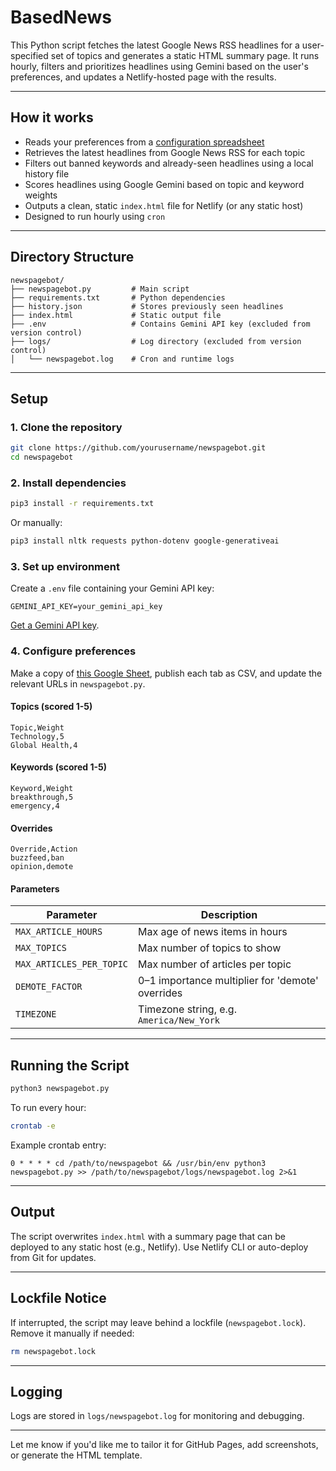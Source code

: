 # BasedNews

This Python script fetches the latest Google News RSS headlines for a user-specified set of topics and generates a static HTML summary page. It runs hourly, filters and prioritizes headlines using Gemini based on the user's preferences, and updates a Netlify-hosted page with the results.

---

## How it works

* Reads your preferences from a [configuration spreadsheet](https://docs.google.com/spreadsheets/d/1OjpsQEnrNwcXEWYuPskGRA5Jf-U8e_x0x3j2CKJualg/edit?usp=sharing)
* Retrieves the latest headlines from Google News RSS for each topic
* Filters out banned keywords and already-seen headlines using a local history file
* Scores headlines using Google Gemini based on topic and keyword weights
* Outputs a clean, static `index.html` file for Netlify (or any static host)
* Designed to run hourly using `cron`

---

## Directory Structure

```plaintext
newspagebot/
├── newspagebot.py         # Main script
├── requirements.txt       # Python dependencies
├── history.json           # Stores previously seen headlines
├── index.html             # Static output file
├── .env                   # Contains Gemini API key (excluded from version control)
├── logs/                  # Log directory (excluded from version control)
│   └── newspagebot.log    # Cron and runtime logs
```

---

## Setup

### 1. Clone the repository

```bash
git clone https://github.com/yourusername/newspagebot.git
cd newspagebot
```

### 2. Install dependencies

```bash
pip3 install -r requirements.txt
```

Or manually:

```bash
pip3 install nltk requests python-dotenv google-generativeai
```

### 3. Set up environment

Create a `.env` file containing your Gemini API key:

```env
GEMINI_API_KEY=your_gemini_api_key
```

[Get a Gemini API key](https://ai.google.dev/gemini-api/docs/api-key).

### 4. Configure preferences

Make a copy of [this Google Sheet](https://docs.google.com/spreadsheets/d/1OjpsQEnrNwcXEWYuPskGRA5Jf-U8e_x0x3j2CKJualg/edit?usp=sharing), publish each tab as CSV, and update the relevant URLs in `newspagebot.py`.

#### Topics (scored 1-5)

```
Topic,Weight
Technology,5
Global Health,4
```

#### Keywords (scored 1-5)

```
Keyword,Weight
breakthrough,5
emergency,4
```

#### Overrides

```
Override,Action
buzzfeed,ban
opinion,demote
```

#### Parameters

| Parameter                | Description                                      |
| ------------------------ | ------------------------------------------------ |
| `MAX_ARTICLE_HOURS`      | Max age of news items in hours                   |
| `MAX_TOPICS`             | Max number of topics to show                     |
| `MAX_ARTICLES_PER_TOPIC` | Max number of articles per topic                 |
| `DEMOTE_FACTOR`          | 0–1 importance multiplier for 'demote' overrides |
| `TIMEZONE`               | Timezone string, e.g. `America/New_York`         |

---

## Running the Script

```bash
python3 newspagebot.py
```

To run every hour:

```bash
crontab -e
```

Example crontab entry:

```cron
0 * * * * cd /path/to/newspagebot && /usr/bin/env python3 newspagebot.py >> /path/to/newspagebot/logs/newspagebot.log 2>&1
```

---

## Output

The script overwrites `index.html` with a summary page that can be deployed to any static host (e.g., Netlify). Use Netlify CLI or auto-deploy from Git for updates.

---

## Lockfile Notice

If interrupted, the script may leave behind a lockfile (`newspagebot.lock`). Remove it manually if needed:

```bash
rm newspagebot.lock
```

---

## Logging

Logs are stored in `logs/newspagebot.log` for monitoring and debugging.

---

Let me know if you'd like me to tailor it for GitHub Pages, add screenshots, or generate the HTML template.
